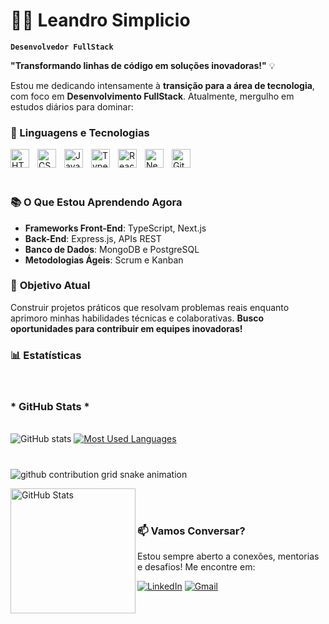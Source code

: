 # 👨‍💻 Leandro Simplicio

**`Desenvolvedor FullStack`**


  **"Transformando linhas de código em soluções inovadoras!"** 💡

Estou me dedicando intensamente à **transição para a área de tecnologia**, com foco em **Desenvolvimento FullStack**. Atualmente, mergulho em estudos diários para dominar:

### 🤖 Linguagens e Tecnologias

<img 
    align="left" 
    alt="HTML"
    title="HTML" 
    width="30px" 
    style="padding-right: 10px;" 
    src="https://cdn.jsdelivr.net/gh/devicons/devicon@latest/icons/html5/html5-original.svg" 
/>
<img 
    align="left" 
    alt="CSS" 
    title="CSS"
    width="30px" 
    style="padding-right: 10px;" 
    src="https://cdn.jsdelivr.net/gh/devicons/devicon@latest/icons/css3/css3-original.svg" 
/>
<img 
    align="left" 
    alt="JavaScript" 
    title="JavaScript"
    width="30px" 
    style="padding-right: 10px;" 
    src="https://cdn.jsdelivr.net/gh/devicons/devicon@latest/icons/javascript/javascript-original.svg" 
/>
<img 
    align="left" 
    alt="TypeScript"
    title="TypeScript" 
    width="30px" 
    style="padding-right: 10px;" 
    src="https://cdn.jsdelivr.net/gh/devicons/devicon@latest/icons/typescript/typescript-original.svg" 
/>
<img 
    align="left" 
    alt="React"
    title="React" 
    width="30px" 
    style="padding-right: 10px;" 
    src="https://cdn.jsdelivr.net/gh/devicons/devicon@latest/icons/react/react-original.svg" 
/>
<img 
    align="left" 
    alt="Next.js" 
    title="Next.js"
    width="30px" 
    style="padding-right: 10px;" 
    src="https://cdn.jsdelivr.net/gh/devicons/devicon@latest/icons/nextjs/nextjs-original.svg" 
/>

<img 
    align="left" 
    alt="Git" 
    title="Git"
    width="30px" 
    style="padding-right: 10px;" 
    src="https://cdn.jsdelivr.net/gh/devicons/devicon@latest/icons/git/git-original.svg" 
/>


<br/>
<br/>

<br>

### 📚 **O Que Estou Aprendendo Agora**
- **Frameworks Front-End**: TypeScript, Next.js
- **Back-End**: Express.js, APIs REST
- **Banco de Dados**: MongoDB e PostgreSQL
- **Metodologias Ágeis**: Scrum e Kanban

### 🎯 **Objetivo Atual**
Construir projetos práticos que resolvam problemas reais enquanto aprimoro minhas habilidades técnicas e colaborativas. **Busco oportunidades para contribuir em equipes inovadoras!**
<br>

### 📊 Estatísticas
<br>
 <h3>* GitHub Stats *</h3>
  <br>
  <img src="https://github-readme-stats-git-masterrstaa-rickstaa.vercel.app/api?username=mari4souza&hide_title=true&show_icons=true&include_all_commits=false&count_private=true&line_height=25&hide=issues&bg_color=000&title_color=FF00F6&text_color=FFF&border_radius=3&border_color=36123c&icon_color=FF00F6&theme=jolly" alt="GitHub stats">

  <a href="https://github.com/LeandroSimplicio/github-readme-stats">
    <img src="https://github-readme-stats-git-masterrstaa-rickstaa.vercel.app/api/top-langs/?username=mari4souza&line_height=10&card_width=290&layout=compact&hide_title=false&count_private=true&langs_count=4&show_icons=true&title_color=FF00F6&hide=html,scss,less&bg_color=000&text_color=8B8B8B&border_radius=3&border_color=561760&count_private=true" alt="Most Used Languages">
  </a>
</div>


#

<picture align="center">
  <source media="(prefers-color-scheme: dark)" srcset="https://raw.githubusercontent.com/LeandroSimplicio/LeandroSimplicio/output/github-contribution-grid-snake-dark.svg">
  <source media="(prefers-color-scheme: light)" srcset="https://raw.githubusercontent.com/LeandroSimplicio/LeandroSimplicio/output/github-contribution-grid-snake-dark.svg">
  <img align="center" alt="github contribution grid snake animation" src="https://raw.githubusercontent.com/LeandroSimplicio/LeandroSimplicio/output/github-contribution-grid-snake.svg">
</picture>

<br>

<img 
      align="left" 
      alt="GitHub Stats" 
      height="200" 
      src="https://github-readme-stats.vercel.app/api/top-langs/?username=LeandroSimplicio&theme=tokyonight&layout=compact&custom_title=Tecnologias&langs_count=9" 
  />

</p>

<br>
<br>

### 📫 **Vamos Conversar?**
Estou sempre aberto a conexões, mentorias e desafios! Me encontre em:

[![LinkedIn](https://img.shields.io/badge/-LinkedIn-0077B5?logo=linkedin)](https://www.linkedin.com/in/leandro-simplicio/)
[![Gmail](https://img.shields.io/badge/-Gmail-D14836?logo=gmail)](mailto:leandro.simpliciio@gmail.com)
